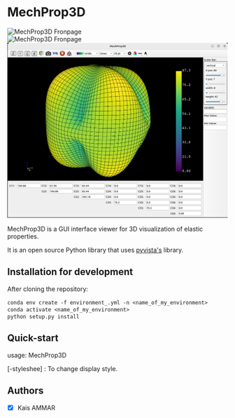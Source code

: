 # MechProp3D

![MechProp3D Fronpage](https://github.com/kais-ammar/MechProp3D/assets/64466635/091c122e-3992-4b7a-8e0f-50c791b28313)  
![MechProp3D Fronpage](https://github.com/kais-ammar/MechProp3D/assets/64466635/5b312e7e-8755-43b4-9fa5-493ba64b31f3)
![MechProp3D Fronpage](MechProp3D/docs/2.png)

MechProp3D is a GUI interface viewer for 3D visualization of elastic properties.

It is an open source Python library that uses [pyvista's][1] library.

## Installation for development

After cloning the repository:

```
conda env create -f environment_.yml -n <name_of_my_environment>
conda activate <name_of_my_environment>
python setup.py install
```

## Quick-start 

usage: MechProp3D

[-styleshee] : To change display style.

## Authors

* [x] Kais AMMAR


[1]: https://www.pyvista.org/

